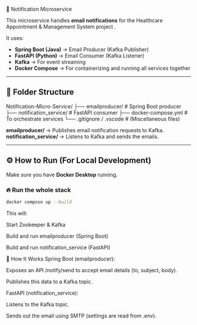  📨 Notification Microservice

This microservice handles **email notifications** for the Healthcare Appointment & Management System project .

It uses:
- **Spring Boot (Java)** → Email Producer (Kafka Publisher)
- **FastAPI (Python)** → Email Consumer (Kafka Listener)
- **Kafka** → For event streaming
- **Docker Compose** → For containerizing and running all services together

---

## 📁 Folder Structure
Notification-Micro-Service/
├── emailproducer/ # Spring Boot producer
├── notification_service/ # FastAPI consumer
├── docker-compose.yml # To orchestrate services
└── .gitignore / .vscode # (Miscellaneous files)


**emailproducer/** → Publishes email notification requests to Kafka.  
**notification_service/** → Listens to Kafka and sends the emails.

---

## ⚙️ How to Run (For Local Development)

Make sure you have **Docker Desktop** running.

### 🔥 Run the whole stack

```bash
docker compose up --build

```

This will:

Start Zookeeper & Kafka

Build and run emailproducer (Spring Boot)

Build and run notification_service (FastAPI)

🚀 How It Works
Spring Boot (emailproducer):

Exposes an API /notify/send to accept email details (to, subject, body).

Publishes this data to a Kafka topic.

FastAPI (notification_service):

Listens to the Kafka topic.

Sends out the email using SMTP (settings are read from .env).




